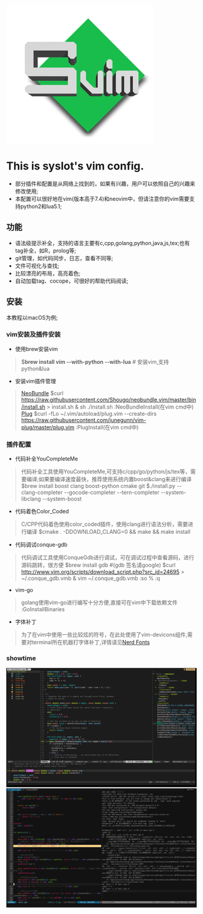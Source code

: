 ![](pic/svim.jpg)

# This is syslot's vim config. 
- 部分插件和配置是从网络上找到的，如果有兴趣，用户可以依照自己的兴趣来修改使用;
- 本配置可以很好地在vim(版本高于7.4)和neovim中，但请注意你的vim需要支持python2和lua5.1;

## 功能
- 语法级提示补全，支持的语言主要有c,cpp,golang,python,java,js,tex;也有tag补全，如R，prolog等;
- git管理，如代码同步，日志，查看不同等;
- 文件可视化与查找;
- 比较漂亮的布局，高亮着色;
- 自动加载tag、cocope，可很好的帮助代码阅读;

## 安装

本教程以macOS为例;

### vim安装及插件安装
- 使用brew安装vim
> $__brew install vim --with-python --with-lua__ # 安装vim,支持python&lua
- 安装vim插件管理
> [NeoBundle](https://github.com/Shougo/neobundle.vim)
 $curl https://raw.githubusercontent.com/Shougo/neobundle.vim/master/bin/install.sh > install.sh & sh ./install.sh 
 :NeoBundleInstall(在vim cmd中)
 [Plug](https://github.com/junegunn/vim-plug)
 $curl -fLo ~/.vim/autoload/plug.vim --create-dirs \
         https://raw.githubusercontent.com/junegunn/vim-plug/master/plug.vim
 :PlugInstall(在vim cmd中)
### 插件配置
- 代码补全YouCompleteMe
> 代码补全工具使用YouCompleteMe,可支持c/cpp/go/python/js/tex等，需要编译;如果要编译速度最快，推荐使用系统内置boost&clang来进行编译
 $brew install boost clang boost-python cmake git
 $./install.py --clang-completer  --gocode-completer --tern-completer --system-libclang --system-boost
- 代码着色Color_Coded
> C/CPP代码着色使用color_coded插件，使用clang进行语法分析，需要进行编译
 $cmake . -DDOWNLOAD_CLANG=0 && make && make install
- 代码调试conque-gdb
> 代码调试工具使用ConqueGdb进行调试，可在调试过程中查看源码，进行源码跳转，很方便
 $brew install gdb #(gdb 签名请google)
 $curl http://www.vim.org/scripts/download_script.php?src_id=24695 > ~/.conque_gdb.vmb & vim ~/.conque_gdb.vmb
 :so %
 :q
- vim-go
> golang使用vim-go进行编写十分方便,直接可在vim中下载依赖文件
 :GoInstallBinaries
- 字体补丁
> 为了在vim中使用一些比较炫的符号，在此处使用了vim-devicons组件,需要对terminal所在机器打字体补丁,详情请见[Nerd Fonts](https://github.com/ryanoasis/nerd-fonts)

### showtime
![Edit](pic/editor.png)
![ConqueGdb](pic/gdb.png)
